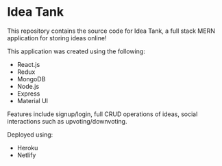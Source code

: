 # Idea Tank

This repository contains the source code for Idea Tank, a full stack MERN application for storing ideas online!

This application was created using the following:
* React.js
* Redux
* MongoDB
* Node.js
* Express
* Material UI

Features include signup/login, full CRUD operations of ideas, social interactions such as upvoting/downvoting.

Deployed using:
* Heroku
* Netlify
